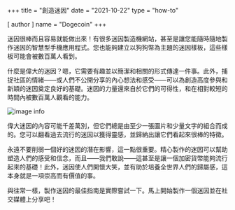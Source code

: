 +++
title = "創造迷因"
date = "2021-10-22"
type = "how-to"

[ author ]
  name = "Dogecoin"
+++

迷因很棒而且容易就能做出來！有很多迷因製造機網站，甚至是讓您能隨時隨地製作迷因的智慧型手機應用程式。您也能夠建立以狗狗幣為主題的迷因樣板，這些樣板可能會被數百萬人看到。

什麼是偉大的迷因？嗯，它需要有趣並以簡潔和相關的形式傳達一件事。此外，捕捉社區的情緒——或人們不公開分享的內心想法和感受——可以為創造高度參與和新穎的迷因奠定良好的基礎。迷因的力量還來自於它們的可得性，和在相對較短的時間內被數百萬人觀看的能力。

![image info](/assets/images/dogepedia/1.png)

偉大迷因的內容可能千差萬別，但它們總是由至少一張圖片和少量文字的組合而成的。您可以翻看過去流行的迷因以獲得靈感，並歸納出讓它們看起來很棒的特徵。

永遠不要削弱一個好的迷因的潛在影響，這一點很重要。精心製作的迷因可以幫助塑造人們的感受和信念，而且——我們敢說——這甚至是讓一個加密貨幣能夠流行起來的基礎！此外，迷因使人們開懷大笑，並有助於培養全世界人們的歸屬感，這本身就是一項崇高而有價值的事。

與往常一樣，製作迷因的最佳指南是實際嘗試一下。馬上開始製作一個迷因並在社交媒體上分享吧！